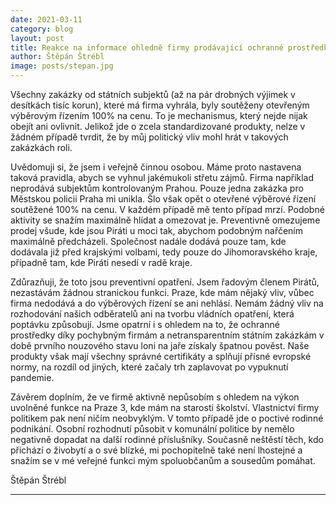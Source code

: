 ```yaml
---
date: 2021-03-11
category: blog
layout: post
title: Reakce na informace ohledně firmy prodávající ochranné prostředky, kde jsem většinovým vlastníkem.
author: Štěpán Štrébl
image: posts/stepan.jpg
---
```


Všechny zakázky od státních subjektů (až na pár drobných výjimek v desítkách tisíc korun), které má firma vyhrála, byly soutěženy otevřeným výběrovým řízením 100% na cenu. To je mechanismus, který nejde nijak obejít ani ovlivnit. Jelikož jde o zcela standardizované produkty, nelze v žádném případě tvrdit, že by můj politický vliv mohl hrát v takových zakázkách roli.

Uvědomuji si, že jsem i veřejně činnou osobou. Máme proto nastavena taková pravidla, abych se vyhnul jakémukoli střetu zájmů. Firma například neprodává subjektům kontrolovaným Prahou. Pouze jedna zakázka pro Městskou policii Praha mi unikla. Šlo však opět o otevřené výběrové řízení soutěžené 100% na cenu. V každém případě mě tento případ mrzí. Podobné aktivity se snažím maximálně hlídat a omezovat je. Preventivně omezujeme prodej všude, kde jsou Piráti u moci tak, abychom podobným nařčením maximálně předcházeli. Společnost nadále dodává pouze tam, kde dodávala již před krajskými volbami, tedy pouze do Jihomoravského kraje, případně tam, kde Piráti nesedí v radě kraje.

Zdůrazňuji, že toto jsou preventivní opatření. Jsem řadovým členem Pirátů, nezastávám žádnou stranickou funkci. Praze, kde mám nějaký vliv, vůbec firma nedodává a do výběrových řízení se ani nehlásí. Nemám žádný vliv na rozhodování našich odběratelů ani na tvorbu vládních opatření, která poptávku způsobují. Jsme opatrní i s ohledem na to, že ochranné prostředky díky pochybným firmám a netransparentním státním zakázkám v době prvního nouzového stavu loni na jaře získaly špatnou pověst. Naše produkty však mají všechny správné certifikáty a splňují přísné evropské normy, na rozdíl od jiných, které začaly trh zaplavovat po vypuknutí pandemie.

Závěrem doplním, že ve firmě aktivně nepůsobím s ohledem na výkon uvolněné funkce na Praze 3, kde mám na starosti školství. Vlastnictví firmy politikem pak není ničím neobvyklým. V tomto případě jde o poctivé rodinné podnikání. Osobní rozhodnutí působit v komunální politice by nemělo negativně dopadat na další rodinné příslušníky. Současně neštěstí těch, kdo přichází o živobytí a o své blízké, mi pochopitelně také není lhostejné a snažím se v mé veřejné funkci mým spoluobčanům a sousedům pomáhat.

Štěpán Štrébl

- - -
